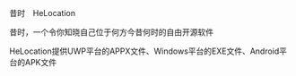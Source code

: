 昔时　HeLocation

昔时，一个令你知晓自己位于何方今昔何时的自由开源软件

HeLocation提供UWP平台的APPX文件、Windows平台的EXE文件、Android平台的APK文件
